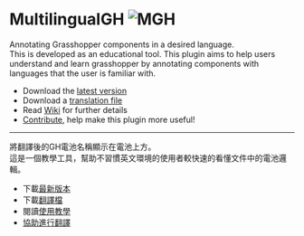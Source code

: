 # MultilingualGH ![MGH](https://raw.githubusercontent.com/v-xup6/MultilingualGH/main/Docs/MGH_icon32x32.png)
Annotating Grasshopper components in a desired language.<br>
This is developed as an educational tool. This plugin aims to help users understand and learn grasshopper by annotating components with languages that the user is familiar with.

- Download the [latest version](https://github.com/v-xup6/MultilingualGH/releases)
- Download a [translation file](https://github.com/v-xup6/MultilingualGH/tree/main/Languages)
- Read [Wiki](https://github.com/v-xup6/MultilingualGH/wiki) for further details
- [Contribute](https://github.com/v-xup6/MultilingualGH/wiki/Translators), help make this plugin more useful!

---

將翻譯後的GH電池名稱顯示在電池上方。<br>
這是一個教學工具，幫助不習慣英文環境的使用者較快速的看懂文件中的電池邏輯。

- 下載[最新版本](https://github.com/v-xup6/MultilingualGH/releases)
- 下載[翻譯檔](https://github.com/v-xup6/MultilingualGH/tree/main/Languages)
- 閱讀[使用教學](https://github.com/v-xup6/MultilingualGH/wiki/首頁)
- [協助進行翻譯](https://github.com/v-xup6/MultilingualGH/wiki/翻譯者)
